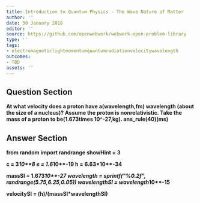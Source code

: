 ```yaml
---
title: Introduction to Quantum Physics - The Wave Nature of Matter
author: ''
date: 30 January 2018
editor: ''
source: https://github.com/openwebwork/webwork-open-problem-library
type: ''
tags:
- electromagneticlightmomentumquantumradiationvelocitywavelength
outcomes:
- TBD
assets: ''
---
```


## Question Section 

<b>
At what velocity does a proton have a(wavelength,fm) wavelength (about the size of a nucleus)? Assume the proton is nonrelativistic. Take the mass of a proton to be(1.673times 10^-27,kg).
ans_rule(40)(ms)


## Answer Section

from random import randrange
showHint = 3

c = 3*10**8
e = 1.6*10**-19
h = 6.63*10**-34

massSI = 1.673*10**-27
wavelength = sprintf("%0.2f", randrange(5.75,6.25,0.05))
wavelengthSI = wavelength*10**-15

velocitySI = (h)/(massSI*wavelengthSI)